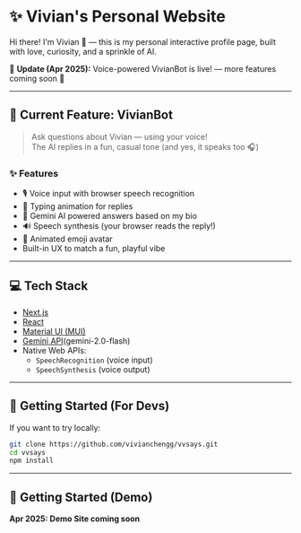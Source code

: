 # ✨ Vivian's Personal Website

Hi there! I'm Vivian 🐰 — this is my personal interactive profile page, built with love, curiosity, and a sprinkle of AI.

📢 **Update (Apr 2025):** Voice-powered VivianBot is live!  — more features coming soon 🎀

---

## 🌟 Current Feature: VivianBot

> Ask questions about Vivian — using your voice!  
> The AI replies in a fun, casual tone (and yes, it speaks too 🎧)

### ✨ Features

- 🎙️ Voice input with browser speech recognition
- 💬 Typing animation for replies
- 🧠 Gemini AI powered answers based on my bio
- 🔊 Speech synthesis (your browser reads the reply!)
- 🐰 Animated emoji avatar
- Built-in UX to match a fun, playful vibe

---

## 💻 Tech Stack

- [Next.js](https://nextjs.org/)
- [React](https://reactjs.org/)
- [Material UI (MUI)](https://mui.com/)
- [Gemini API](https://ai.google.dev/)(gemini-2.0-flash) 
- Native Web APIs:
  - `SpeechRecognition` (voice input)
  - `SpeechSynthesis` (voice output)

---

## 🚀 Getting Started (For Devs)

If you want to try locally:

```bash
git clone https://github.com/vivianchengg/vvsays.git
cd vvsays
npm install
```

---

## 🚀 Getting Started (Demo)

**Apr 2025: Demo Site coming soon**

